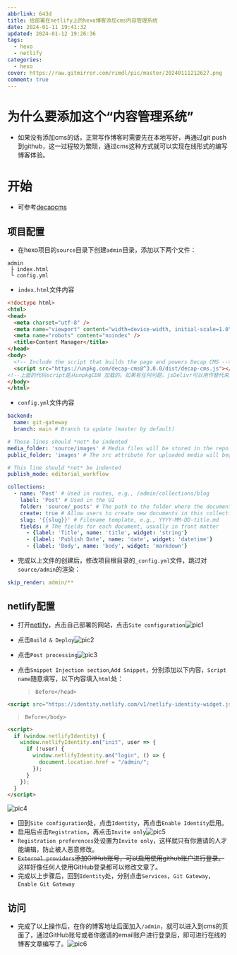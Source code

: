 ```yaml
---
abbrlink: 643d
title: 给部署在netlify上的hexo博客添加cms内容管理系统
date: 2024-01-11 19:41:32
updated: 2024-01-12 19:26:36
tags:
  - hexo
  - netlify
categories:
  - hexo
cover: https://raw.gitmirror.com/rimdl/pic/master/20240111212627.png
comment: true
---
```

# 为什么要添加这个“内容管理系统”

* 如果没有添加cms的话，正常写作博客时需要先在本地写好，再通过git push到github，这一过程较为繁琐，通过cms这种方式就可以实现在线形式的编写博客体验。

# 开始

* 可参考[decapcms](https://decapcms.org/docs/add-to-your-site/)

## 项目配置

* 在hexo项目的`source`目录下创建`admin`目录，添加以下两个文件：

```shell
admin
 ├ index.html
 └ config.yml
```

* `index.html`文件内容

```html
<!doctype html>
<html>
<head>
  <meta charset="utf-8" />
  <meta name="viewport" content="width=device-width, initial-scale=1.0" />
  <meta name="robots" content="noindex" />
  <title>Content Manager</title>
</head>
<body>
  <!-- Include the script that builds the page and powers Decap CMS -->
  <script src="https://unpkg.com/decap-cms@^3.0.0/dist/decap-cms.js"></script>
<!--上面的代码script是从unpkgCDN 加载的。如果有任何问题，jsDelivr可以用作替代来源。只需将其设置src为https://cdn.jsdelivr.net/npm/decap-cms@^3.0.0/dist/decap-cms.js-->
</body>
</html>
```

* `config.yml`文件内容

```yml
backend:
  name: git-gateway
  branch: main # Branch to update (master by default)

# These lines should *not* be indented
media_folder: 'source/images' # Media files will be stored in the repo under source/images
public_folder: 'images' # The src attribute for uploaded media will begin with images

# This line should *not* be indented
publish_mode: editorial_workflow

collections:
  - name: 'Post' # Used in routes, e.g., /admin/collections/blog
    label: 'Post' # Used in the UI
    folder: 'source/_posts' # The path to the folder where the documents are stored
    create: true # Allow users to create new documents in this collection
    slug: '{{slug}}' # Filename template, e.g., YYYY-MM-DD-title.md
    fields: # The fields for each document, usually in front matter
      - {label: 'Title', name: 'title', widget: 'string'}
      - {label: 'Publish Date', name: 'date', widget: 'datetime'}
      - {label: 'Body', name: 'body', widget: 'markdown'}
```

* 完成以上文件的创建后，修改项目根目录的`_config.yml`文件，跳过对`source/admin`的渲染：

```yml
skip_render: admin/**
```

## netlify配置

* 打开[netlify](https://app.netlify.com)，点击自己部署的网站，点击`Site configuration`![pic1](https://raw.gitmirror.com/rimdl/pic/master/20240111200239.png)
* 点击`Build & Deploy`![pic2](https://raw.gitmirror.com/rimdl/pic/master/20240111200712.png) 
* 点击`Post processing`![pic3](https://raw.gitmirror.com/rimdl/pic/master/20240111200835.png)
* 点击`Snippet Injection section`,`Add Snippet`，分别添加以下内容，`Script name`随意填写，以下内容填入`html`处：

  > `Before</head>`

```html
<script src="https://identity.netlify.com/v1/netlify-identity-widget.js"></script>
```

> `Before</body>`

```html
<script>
  if (window.netlifyIdentity) {
    window.netlifyIdentity.on("init", user => {
      if (!user) {
        window.netlifyIdentity.on("login", () => {
          document.location.href = "/admin/";
        });
      }
    });
  }
</script>
```

![pic4](https://raw.gitmirror.com/rimdl/pic/master/20240111201028.png)

* 回到`Site configuration`处，点击`Identity`，再点击`Enable Identity`启用。
* 启用后点击`Registration`，再点击`Invite only`![pic5](https://raw.gitmirror.com/rimdl/pic/master/20240111201801.png)
* `Registration preferences`处设置为`Invite only`，这样就只有你邀请的人才能编辑，防止被人恶意修改。
* ~~`External providers`添加GitHub账号，可以启用使用github账户进行登录。~~这样好像任何人使用GitHub登录都可以修改文章了。
* 完成以上步骤后，回到`Identity`处，分别点击`Services`，`Git Gateway`，`Enable Git Gateway`

## 访问

* 完成了以上操作后，在你的博客地址后面加入`/admin`，就可以进入到cms的页面了，通过GitHub账号或者你邀请的email账户进行登录后，即可进行在线的博客文章编写了。![pic6](https://raw.gitmirror.com/rimdl/pic/master/20240111202616.png)
